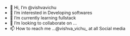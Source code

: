- 👋 Hi, I’m @vishvavichu
- 👀 I’m interested in Developing softwares
- 🌱 I’m currently learning fullstack
- 💞️ I’m looking to collaborate on ...
- 📫 How to reach me ...@vishva_vichu_ at all Social media

<!---
vishvavichu/vishvavichu is a ✨ special ✨ repository because its `README.md` (this file) appears on your GitHub profile.
You can click the Preview link to take a look at your changes.
--->
